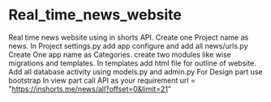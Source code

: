 # Real_time_news_website
Real time news website using in shorts API.
Create one Project name as news.
  In Project settings.py add app configure  and add all news/urls.py
Create One app name as Categories.
  create two modules like wise migrations and templates.
  In templates add html file for outline of website.
Add all database activity using models.py and admin.py 
For Design part use bootstrap
In view part call API as your requirement
	url = "https://inshorts.me/news/all?offset=0&limit=21"


